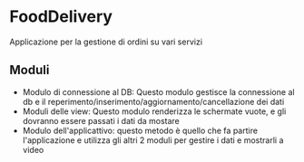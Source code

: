 # FoodDelivery

Applicazione per la gestione di ordini su vari servizi

## Moduli

* Modulo di connessione al DB: Questo modulo gestisce la connessione al db e il reperimento/inserimento/aggiornamento/cancellazione dei dati
* Moduli delle view: Questo modulo renderizza le schermate vuote, e gli dovranno essere passati i dati da mostare
* Modulo dell'applicattivo: questo metodo è quello che fa partire l'applicazione e utilizza gli altri 2 moduli per gestire i dati e mostrarli a video